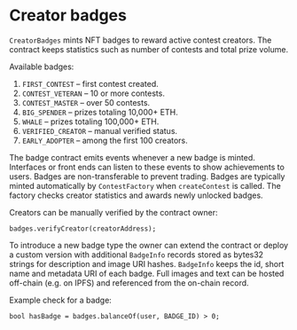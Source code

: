 # Creator badges

`CreatorBadges` mints NFT badges to reward active contest creators. The contract keeps statistics such as number of contests and total prize volume.

Available badges:

1. `FIRST_CONTEST` – first contest created.
2. `CONTEST_VETERAN` – 10 or more contests.
3. `CONTEST_MASTER` – over 50 contests.
4. `BIG_SPENDER` – prizes totaling 10,000+ ETH.
5. `WHALE` – prizes totaling 100,000+ ETH.
6. `VERIFIED_CREATOR` – manual verified status.
7. `EARLY_ADOPTER` – among the first 100 creators.

The badge contract emits events whenever a new badge is minted. Interfaces or front ends can listen to these events to show achievements to users. Badges are non-transferable to prevent trading.
Badges are typically minted automatically by `ContestFactory` when `createContest` is called. The factory checks creator statistics and awards newly unlocked badges.

Creators can be manually verified by the contract owner:
```solidity
badges.verifyCreator(creatorAddress);
```

To introduce a new badge type the owner can extend the contract or deploy a custom version with additional `BadgeInfo` records stored as bytes32 strings for description and image URI hashes.
`BadgeInfo` keeps the id, short name and metadata URI of each badge. Full images and text can be hosted off-chain (e.g. on IPFS) and referenced from the on-chain record.

Example check for a badge:
```solidity
bool hasBadge = badges.balanceOf(user, BADGE_ID) > 0;
```
